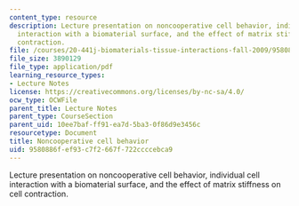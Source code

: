 ```yaml
---
content_type: resource
description: Lecture presentation on noncooperative cell behavior, individual cell
  interaction with a biomaterial surface, and the effect of matrix stiffness on cell
  contraction.
file: /courses/20-441j-biomaterials-tissue-interactions-fall-2009/9580886fef93c7f2667f722ccccebca9_MIT20_441JF09_lec13_iy.pdf
file_size: 3890129
file_type: application/pdf
learning_resource_types:
- Lecture Notes
license: https://creativecommons.org/licenses/by-nc-sa/4.0/
ocw_type: OCWFile
parent_title: Lecture Notes
parent_type: CourseSection
parent_uid: 10ee7baf-ff91-ea7d-5ba3-0f86d9e3456c
resourcetype: Document
title: Noncooperative cell behavior
uid: 9580886f-ef93-c7f2-667f-722ccccebca9
---
```

Lecture presentation on noncooperative cell behavior, individual cell interaction with a biomaterial surface, and the effect of matrix stiffness on cell contraction.
